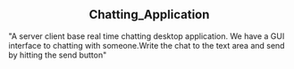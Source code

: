 # <h2 align= "center" dir= "auto" >Chatting_Application</h2>

"A server client base real time chatting desktop application. We have a GUI interface to chatting with someone.Write the chat to the text area and send by hitting the send button"


